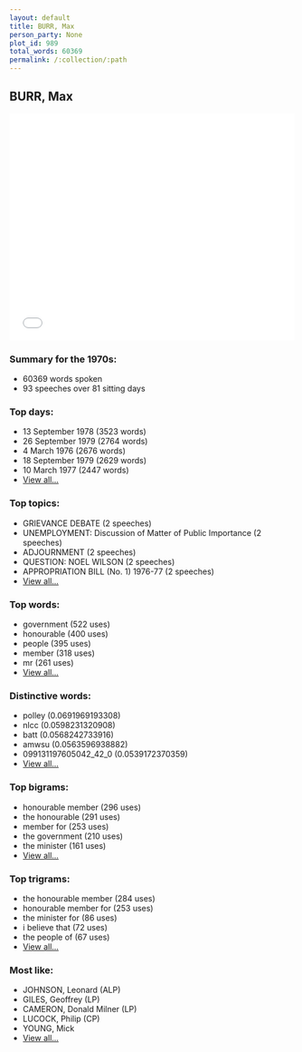 ```yaml
---
layout: default
title: BURR, Max
person_party: None
plot_id: 989
total_words: 60369
permalink: /:collection/:path
---
```


## BURR, Max

<iframe width="100%" height="400" frameborder="0" scrolling="no" src="//plot.ly/~wragge/989.embed"></iframe>


### Summary for the 1970s:

* 60369 words spoken
* 93 speeches over 81 sitting days


### Top days:

* 13 September 1978 (3523 words)
* 26 September 1979 (2764 words)
* 4 March 1976 (2676 words)
* 18 September 1979 (2629 words)
* 10 March 1977 (2447 words)
* [View all...](days/)


### Top topics:

* GRIEVANCE DEBATE (2 speeches)
* UNEMPLOYMENT: Discussion of Matter of Public Importance (2 speeches)
* ADJOURNMENT (2 speeches)
* QUESTION: NOEL WILSON (2 speeches)
* APPROPRIATION BILL (No. 1) 1976-77 (2 speeches)
* [View all...](topics/)


### Top words:

* government (522 uses)
* honourable (400 uses)
* people (395 uses)
* member (318 uses)
* mr (261 uses)
* [View all...](words/)


### Distinctive words:

* polley (0.0691969193308)
* nlcc (0.0598231320908)
* batt (0.0568242733916)
* amwsu (0.0563596938882)
* 099131197605042_42_0 (0.0539172370359)
* [View all...](sig_words/)


### Top bigrams:

* honourable member (296 uses)
* the honourable (291 uses)
* member for (253 uses)
* the government (210 uses)
* the minister (161 uses)
* [View all...](bigrams/)


### Top trigrams:

* the honourable member (284 uses)
* honourable member for (253 uses)
* the minister for (86 uses)
* i believe that (72 uses)
* the people of (67 uses)
* [View all...](trigrams/)


### Most like:

* JOHNSON, Leonard (ALP)
* GILES, Geoffrey (LP)
* CAMERON, Donald Milner (LP)
* LUCOCK, Philip (CP)
* YOUNG, Mick 
* [View all...](similarities/)
